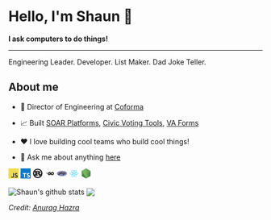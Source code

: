 # Hello, I'm Shaun 👋
**I ask computers to do things!**

---

Engineering Leader. Developer. List Maker. Dad Joke Teller.

## About me

- 💼 Director of Engineering at [Coforma](https://coforma.io/)

- 📈 Built [SOAR Platforms](https://swimlane.com/swimlane-turbine/), [Civic Voting Tools](https://vidaloop.com), [VA Forms](https://github.com/department-of-veterans-affairs)

- ❤️ I love building cool teams who build cool things!

- 💬 Ask me about anything [here](https://github.com/shaunburdick/shaunburdick/issues)

<code><a href="https://github.com/shaunburdick?tab=repositories&q=&type=&language=javascript&sort="><img height="20" alt="javascript" src="https://raw.githubusercontent.com/github/explore/main/topics/javascript/javascript.png"></a></code>
<code><a href="https://github.com/shaunburdick?tab=repositories&q=&type=&language=typescript&sort="><img height="20" alt="typescript" src="https://raw.githubusercontent.com/github/explore/main/topics/typescript/typescript.png"></a></code>
<code><a href="https://github.com/shaunburdick?tab=repositories&q=&type=&language=rust&sort="><img height="20" alt="rust" src="https://raw.githubusercontent.com/github/explore/main/topics/rust/rust.png"></a></code>
<code><a href="https://github.com/shaunburdick?tab=repositories&q=&type=&language=go&sort="><img height="20" alt="go" src="https://raw.githubusercontent.com/github/explore/main/topics/go/go.png"></a></code>
<code><a href="https://github.com/shaunburdick?tab=repositories&q=&type=&language=php&sort="><img height="20" alt="php" src="https://raw.githubusercontent.com/github/explore/main/topics/php/php.png"></a></code>
<code><img height="20" alt="react" src="https://raw.githubusercontent.com/github/explore/main/topics/react/react.png"></code>
<code><img height="20" alt="nodejs" src="https://raw.githubusercontent.com/github/explore/main/topics/nodejs/nodejs.png"></code>

<img align="center" height="160" src="https://github-readme-stats.vercel.app/api?username=shaunburdick&show_icons=true&include_all_commits=true&theme=blueberry&hide_border=false&show=reviews&rank_icon=github" alt="Shaun's github stats" />
<img align="center" height="160" src="https://github-readme-stats.vercel.app/api/top-langs/?username=shaunburdick&layout=compact&theme=blueberry&hide_border=false" />

<cite>Credit: [Anurag Hazra](https://github.com/anuraghazra/github-readme-stats)</cite>